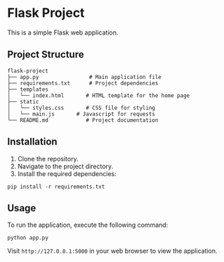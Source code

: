 # Flask Project

This is a simple Flask web application.

## Project Structure

```
flask-project
├── app.py                # Main application file
├── requirements.txt      # Project dependencies
├── templates
│   └── index.html       # HTML template for the home page
├── static
│   └── styles.css       # CSS file for styling
│   └── main.js       # Javascript for requests
└── README.md            # Project documentation
```

## Installation

1. Clone the repository.
2. Navigate to the project directory.
3. Install the required dependencies:

```
pip install -r requirements.txt
```

## Usage

To run the application, execute the following command:

```
python app.py
```

Visit `http://127.0.0.1:5000` in your web browser to view the application.
